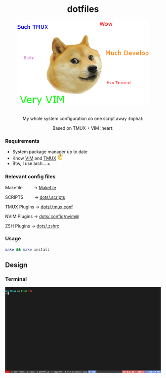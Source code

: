 <h1 align="center">dotfiles</h1>

<div align="center">
  <img src="/imgs/logo.png" />
</div>

<br>

<div align="center">
  <p>My whole system configuration on one script away :tophat:</p>

  <p>Based on TMUX + VIM :heart:</p>
</div>

### Requirements

- System package manager up to date
- Know [VIM](https://www.vim.org/) and [TMUX](https://github.com/tmux/tmux/wiki) <img height="18px" width="18px" src="/imgs/pacman.png" />
- Btw, I use arch... ⩓

### Relevant config files

Makefile &nbsp; &nbsp; &nbsp; &nbsp; -> [Makefile](/Makefile)

SCRIPTS &nbsp; &nbsp; &nbsp; &nbsp; -> [dots/.scripts](/dots/.scripts)

TMUX Plugins -> [dots/.tmux.conf](/dots/.tmux.conf)

NVIM Plugins -> [dots/.config/nvim@](https://github.com/cabaalexander/nvim/blob/master/settings/pluginmanager.vim)

ZSH Plugins -> [dots/.zshrc](/dots/.zshrc)

### Usage

```bash
make && make install
```

## Design

### Terminal
![Terminal](/imgs/terminal.png)

